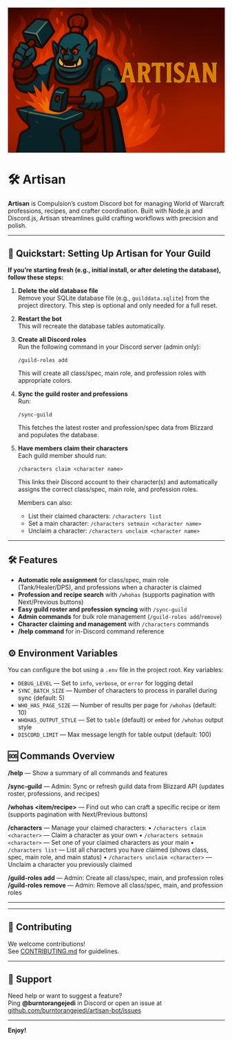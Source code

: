 ![Artisan-Bot Banner](branding/banner.png)

# 🛠️ Artisan

**Artisan** is Compulsion’s custom Discord bot for managing World of Warcraft professions, recipes, and crafter coordination. Built with Node.js and Discord.js, Artisan streamlines guild crafting workflows with precision and polish.

---

## 🚀 Quickstart: Setting Up Artisan for Your Guild

**If you’re starting fresh (e.g., initial install, or after deleting the database), follow these steps:**

1. **Delete the old database file**  
   Remove your SQLite database file (e.g., `guilddata.sqlite`) from the project directory. This step is optional and only needed for a full reset.

2. **Restart the bot**  
   This will recreate the database tables automatically.

3. **Create all Discord roles**  
   Run the following command in your Discord server (admin only):  
   ```
   /guild-roles add
   ```
   This will create all class/spec, main role, and profession roles with appropriate colors.

4. **Sync the guild roster and professions**  
   Run:  
   ```
   /sync-guild
   ```
   This fetches the latest roster and profession/spec data from Blizzard and populates the database.

5. **Have members claim their characters**  
   Each guild member should run:  
   ```
   /characters claim <character name>
   ```
   This links their Discord account to their character(s) and automatically assigns the correct class/spec, main role, and profession roles.

   Members can also:
   - List their claimed characters: `/characters list`
   - Set a main character: `/characters setmain <character name>`
   - Unclaim a character: `/characters unclaim <character name>`

---


## 🛠️ Features

- **Automatic role assignment** for class/spec, main role (Tank/Healer/DPS), and professions when a character is claimed
- **Profession and recipe search** with `/whohas` (supports pagination with Next/Previous buttons)
- **Easy guild roster and profession syncing** with `/sync-guild`
- **Admin commands** for bulk role management (`/guild-roles add`/`remove`)
- **Character claiming and management** with `/characters` commands
- **/help command** for in-Discord command reference
## ⚙️ Environment Variables

You can configure the bot using a `.env` file in the project root. Key variables:

- `DEBUG_LEVEL` — Set to `info`, `verbose`, or `error` for logging detail
- `SYNC_BATCH_SIZE` — Number of characters to process in parallel during sync (default: 5)
- `WHO_HAS_PAGE_SIZE` — Number of results per page for `/whohas` (default: 10)
- `WHOHAS_OUTPUT_STYLE` — Set to `table` (default) or `embed` for `/whohas` output style
- `DISCORD_LIMIT` — Max message length for table output (default: 100)
## 🆘 Commands Overview

**/help** — Show a summary of all commands and features

**/sync-guild** — Admin: Sync or refresh guild data from Blizzard API (updates roster, professions, and recipes)

**/whohas <item/recipe>** — Find out who can craft a specific recipe or item (supports pagination with Next/Previous buttons)

**/characters** — Manage your claimed characters:
   • `/characters claim <character>` — Claim a character as your own
   • `/characters setmain <character>` — Set one of your claimed characters as your main
   • `/characters list` — List all characters you have claimed (shows class, spec, main role, and main status)
   • `/characters unclaim <character>` — Unclaim a character you previously claimed

**/guild-roles add** — Admin: Create all class/spec, main, and profession roles
**/guild-roles remove** — Admin: Remove all class/spec, main, and profession roles

---

---

## 🤝 Contributing

We welcome contributions!  
See [CONTRIBUTING.md](CONTRIBUTING.md) for guidelines.

---

## 💬 Support

Need help or want to suggest a feature?  
Ping **@burntorangejedi** in Discord or open an issue at [github.com/burntorangejedi/artisan-bot/issues](https://github.com/burntorangejedi/artisan-bot/issues)

---

**Enjoy!**